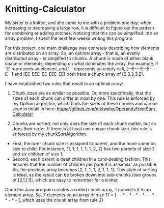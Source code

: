 # Knitting-Calculator
My sister is a knitter, and she came to me with a problem one day; when increasing or decreasing a large row, it is difficult to figure out the pattern for combining or adding stitches. Noticing that this can be simplified into an array problem, I spent the next few weeks writing this program.

For this project, one main challenge was conretely describing how elements are distributed on an array. So, an optimal array - that is, an evenly distributed array -
is simplifed to chunks. A chunk is made of either blank space or elements, depending on what dominates the array.
For example, if 'E' represents an element, and '-' represents an empty cell, [--E---E--E---E--] and [EE-EEE-EE-EEE-EE] both have a chunk array of [2,3,2,3,2].

I have established two rules that result in an optimal array:
1) Chunk sizes are as similar as possible. Or, more specifically, that the sizes of each chunk can differ at most by one.
This rule is enforced by my OpSum algorithm, which finds the sizes of these chunks and can be seen in detail in here: https://github.com/mktwohy/OperandsFromSum-Calculator

2) Chunks are sorted; not only does the size of each chunk matter, but so does their order. If there is at least one unique chunk size, this rule is enforced by 
my chunkSortAlgorithm. 
  - First, the rarer chunk size is assigned to parent, and the more common size to child. For instance, [1, 1, 1, 1, 1, 1, 2, 2] 
  has two parents of size 2 and six children of size 1. 
  - Second, each parent is dealt children in a card-dealing fashion. This ensures that the number of children per parent is as similar as possible. So, the previous array 
  becomes [2, 1, 1, 1, 2, 1, 1, 1].
 This style of sorting is ideal, as the result can be broken down into sub-chunks (two groups of [2,1,1,1]), which are easy to remember for a knitter. 

Once the Java program creates a sorted chunk array, it converts it to an element array. So, 7 elements on an array of size 17 = [- - * - * - * - * - - * - * - * - ], 
which uses the chunk array from rule 2)
